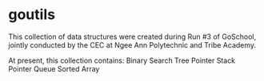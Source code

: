 # goutils

This collection of data structures were created during Run #3 of GoSchool, jointly conducted by the CEC at Ngee Ann Polytechnic and Tribe Academy.

At present, this collection contains:
Binary Search Tree
Pointer Stack
Pointer Queue
Sorted Array